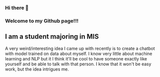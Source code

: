 ### Hi there 👋

<!--
**Lucifer-Wept/Lucifer-Wept** is a ✨ _special_ ✨ repository because its `README.md` (this file) appears on your GitHub profile.

Here are some ideas to get you started:

- 🔭 I’m currently working on ...
- 🌱 I’m currently learning ...
- 👯 I’m looking to collaborate on ...
- 🤔 I’m looking for help with ...
- 💬 Ask me about ...
- 📫 How to reach me: ...
- 😄 Pronouns: ...
- ⚡ Fun fact: ...
-->
### Welcome to my Github page!!!
## I am a student majoring in MIS

A very weird/interesting idea I came up with recently is to create a chatbot with model trained on data about myself. I know very little about machine learning and NLP but it I think it'll be cool to have someone exactly like yourself and be able to talk with that person.
I know that it won't be easy work, but the idea intrigues me.
